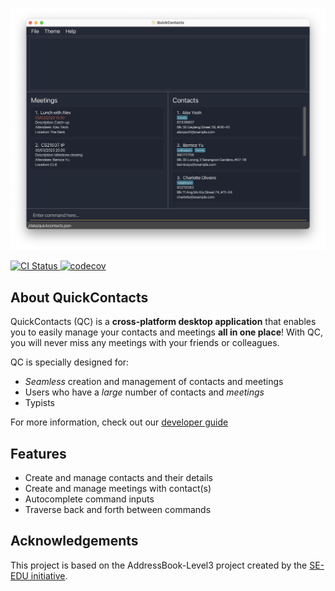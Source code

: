 ![Ui](docs/images/UI.png)

<p >
  <a href="https://github.com/AY2223S2-CS2103T-T11-2/tp/actions">
    <img src="https://github.com/AY2223S2-CS2103T-T11-2/tp/workflows/Java%20CI/badge.svg" alt="CI Status">
  </a>
  <a href="https://codecov.io/gh/AY2223S2-CS2103T-T11-2/tp">
    <img src="https://codecov.io/gh/AY2223S2-CS2103T-T11-2/tp/branch/master/graph/badge.svg?token=1KZTHMDDUF" alt="codecov">
  </a>
</p>

## About QuickContacts

QuickContacts (QC) is a **cross-platform desktop application** that enables you to easily manage your contacts and meetings **all in one place**! With QC, you will never miss any meetings with your friends or colleagues.

QC is specially designed for:

* _Seamless_ creation and management of contacts and meetings
* Users who have a _large_ number of contacts and _meetings_
* Typists

For more information, check out our [developer guide](https://ay2223s2-cs2103t-t11-2.github.io/tp/DeveloperGuide.html)

## Features

* Create and manage contacts and their details
* Create and manage meetings with contact(s)
* Autocomplete command inputs
* Traverse back and forth between commands

## Acknowledgements

This project is based on the AddressBook-Level3 project created by the [SE-EDU initiative](https://se-education.org).
